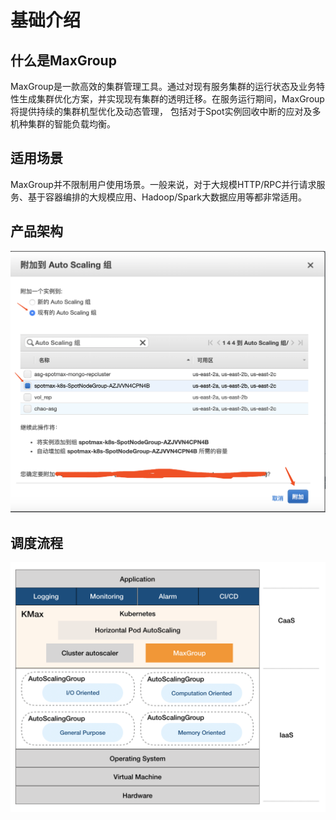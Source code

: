 # 基础介绍

## 什么是MaxGroup

MaxGroup是一款高效的集群管理工具。通过对现有服务集群的运行状态及业务特性生成集群优化方案，并实现现有集群的透明迁移。在服务运行期间，MaxGroup将提供持续的集群机型优化及动态管理， 包括对于Spot实例回收中断的应对及多机种集群的智能负载均衡。

## 适用场景

MaxGroup并不限制用户使用场景。一般来说，对于大规模HTTP/RPC并行请求服务、基于容器编排的大规模应用、Hadoop/Spark大数据应用等都非常适用。

## 产品架构



![](../../.gitbook/assets/image%20%2828%29.png)

## 调度流程

![](../../.gitbook/assets/image%20%2867%29.png)

